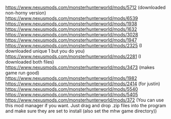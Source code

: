 https://www.nexusmods.com/monsterhunterworld/mods/5712 (downloaded non-horny version)
https://www.nexusmods.com/monsterhunterworld/mods/6539
https://www.nexusmods.com/monsterhunterworld/mods/1938
https://www.nexusmods.com/monsterhunterworld/mods/1632
https://www.nexusmods.com/monsterhunterworld/mods/3028
https://www.nexusmods.com/monsterhunterworld/mods/1947
https://www.nexusmods.com/monsterhunterworld/mods/2325 (I downloaded unique 1 but you do you)
https://www.nexusmods.com/monsterhunterworld/mods/2281 (I downloaded both files)
https://www.nexusmods.com/monsterhunterworld/mods/3473 (makes game run good)
https://www.nexusmods.com/monsterhunterworld/mods/1982 
https://www.nexusmods.com/monsterhunterworld/mods/2414 (for justin)
https://www.nexusmods.com/monsterhunterworld/mods/5540
https://www.nexusmods.com/monsterhunterworld/mods/5405
https://www.nexusmods.com/monsterhunterworld/mods/372 (You can use this mod manager if you want. Just drag and drop .zip files into the program and make sure they are set to install (also set the mhw game directory))

